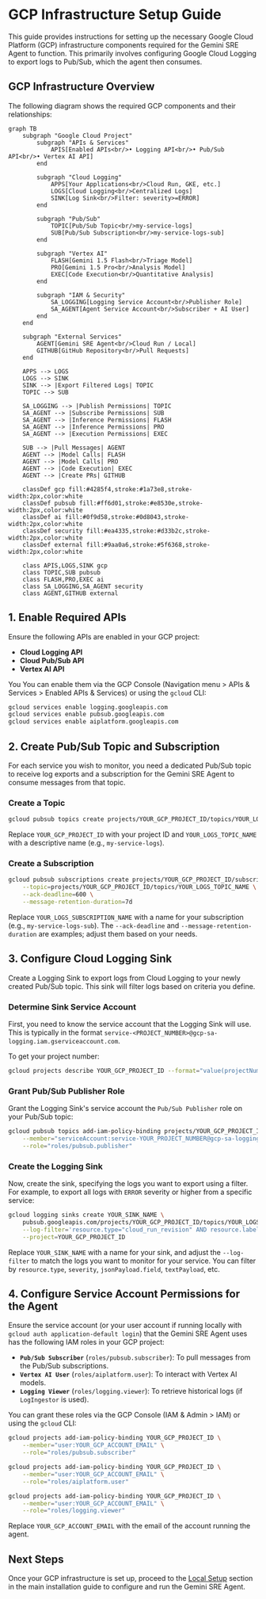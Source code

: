 # GCP Infrastructure Setup Guide

This guide provides instructions for setting up the necessary Google Cloud Platform (GCP) infrastructure components required for the Gemini SRE Agent to function. This primarily involves configuring Google Cloud Logging to export logs to Pub/Sub, which the agent then consumes.

## GCP Infrastructure Overview

The following diagram shows the required GCP components and their relationships:

```mermaid
graph TB
    subgraph "Google Cloud Project"
        subgraph "APIs & Services"
            APIS[Enabled APIs<br/>• Logging API<br/>• Pub/Sub API<br/>• Vertex AI API]
        end
        
        subgraph "Cloud Logging"
            APPS[Your Applications<br/>Cloud Run, GKE, etc.]
            LOGS[Cloud Logging<br/>Centralized Logs]
            SINK[Log Sink<br/>Filter: severity>=ERROR]
        end
        
        subgraph "Pub/Sub"
            TOPIC[Pub/Sub Topic<br/>my-service-logs]
            SUB[Pub/Sub Subscription<br/>my-service-logs-sub]
        end
        
        subgraph "Vertex AI"
            FLASH[Gemini 1.5 Flash<br/>Triage Model]
            PRO[Gemini 1.5 Pro<br/>Analysis Model]
            EXEC[Code Execution<br/>Quantitative Analysis]
        end
        
        subgraph "IAM & Security"
            SA_LOGGING[Logging Service Account<br/>Publisher Role]
            SA_AGENT[Agent Service Account<br/>Subscriber + AI User]
        end
    end
    
    subgraph "External Services"
        AGENT[Gemini SRE Agent<br/>Cloud Run / Local]
        GITHUB[GitHub Repository<br/>Pull Requests]
    end
    
    APPS --> LOGS
    LOGS --> SINK
    SINK --> |Export Filtered Logs| TOPIC
    TOPIC --> SUB
    
    SA_LOGGING --> |Publish Permissions| TOPIC
    SA_AGENT --> |Subscribe Permissions| SUB
    SA_AGENT --> |Inference Permissions| FLASH
    SA_AGENT --> |Inference Permissions| PRO
    SA_AGENT --> |Execution Permissions| EXEC
    
    SUB --> |Pull Messages| AGENT
    AGENT --> |Model Calls| FLASH
    AGENT --> |Model Calls| PRO
    AGENT --> |Code Execution| EXEC
    AGENT --> |Create PRs| GITHUB
    
    classDef gcp fill:#4285f4,stroke:#1a73e8,stroke-width:2px,color:white
    classDef pubsub fill:#ff6d01,stroke:#e8530e,stroke-width:2px,color:white
    classDef ai fill:#0f9d58,stroke:#0d8043,stroke-width:2px,color:white
    classDef security fill:#ea4335,stroke:#d33b2c,stroke-width:2px,color:white
    classDef external fill:#9aa0a6,stroke:#5f6368,stroke-width:2px,color:white
    
    class APIS,LOGS,SINK gcp
    class TOPIC,SUB pubsub
    class FLASH,PRO,EXEC ai
    class SA_LOGGING,SA_AGENT security
    class AGENT,GITHUB external
```

## 1. Enable Required APIs

Ensure the following APIs are enabled in your GCP project:

*   **Cloud Logging API**
*   **Cloud Pub/Sub API**
*   **Vertex AI API**

You You can enable them via the GCP Console (Navigation menu > APIs & Services > Enabled APIs & Services) or using the `gcloud` CLI:

```bash
gcloud services enable logging.googleapis.com
gcloud services enable pubsub.googleapis.com
gcloud services enable aiplatform.googleapis.com
```

## 2. Create Pub/Sub Topic and Subscription

For each service you wish to monitor, you need a dedicated Pub/Sub topic to receive log exports and a subscription for the Gemini SRE Agent to consume messages from that topic.

### Create a Topic

```bash
gcloud pubsub topics create projects/YOUR_GCP_PROJECT_ID/topics/YOUR_LOGS_TOPIC_NAME
```
Replace `YOUR_GCP_PROJECT_ID` with your project ID and `YOUR_LOGS_TOPIC_NAME` with a descriptive name (e.g., `my-service-logs`).

### Create a Subscription

```bash
gcloud pubsub subscriptions create projects/YOUR_GCP_PROJECT_ID/subscriptions/YOUR_LOGS_SUBSCRIPTION_NAME \
    --topic=projects/YOUR_GCP_PROJECT_ID/topics/YOUR_LOGS_TOPIC_NAME \
    --ack-deadline=600 \
    --message-retention-duration=7d
```
Replace `YOUR_LOGS_SUBSCRIPTION_NAME` with a name for your subscription (e.g., `my-service-logs-sub`). The `--ack-deadline` and `--message-retention-duration` are examples; adjust them based on your needs.

## 3. Configure Cloud Logging Sink

Create a Logging Sink to export logs from Cloud Logging to your newly created Pub/Sub topic. This sink will filter logs based on criteria you define.

### Determine Sink Service Account

First, you need to know the service account that the Logging Sink will use. This is typically in the format `service-<PROJECT_NUMBER>@gcp-sa-logging.iam.gserviceaccount.com`.

To get your project number:
```bash
gcloud projects describe YOUR_GCP_PROJECT_ID --format="value(projectNumber)"
```

### Grant Pub/Sub Publisher Role

Grant the Logging Sink's service account the `Pub/Sub Publisher` role on your Pub/Sub topic:

```bash
gcloud pubsub topics add-iam-policy-binding projects/YOUR_GCP_PROJECT_ID/topics/YOUR_LOGS_TOPIC_NAME \
    --member="serviceAccount:service-YOUR_PROJECT_NUMBER@gcp-sa-logging.iam.gserviceaccount.com" \
    --role="roles/pubsub.publisher"
```

### Create the Logging Sink

Now, create the sink, specifying the logs you want to export using a filter. For example, to export all logs with `ERROR` severity or higher from a specific service:

```bash
gcloud logging sinks create YOUR_SINK_NAME \
    pubsub.googleapis.com/projects/YOUR_GCP_PROJECT_ID/topics/YOUR_LOGS_TOPIC_NAME \
    --log-filter='resource.type="cloud_run_revision" AND resource.labels.service_name="my-service" AND severity>=ERROR' \
    --project=YOUR_GCP_PROJECT_ID
```

Replace `YOUR_SINK_NAME` with a name for your sink, and adjust the `--log-filter` to match the logs you want to monitor for your service. You can filter by `resource.type`, `severity`, `jsonPayload.field`, `textPayload`, etc.

## 4. Configure Service Account Permissions for the Agent

Ensure the service account (or your user account if running locally with `gcloud auth application-default login`) that the Gemini SRE Agent uses has the following IAM roles in your GCP project:

*   **`Pub/Sub Subscriber`** (`roles/pubsub.subscriber`): To pull messages from the Pub/Sub subscriptions.
*   **`Vertex AI User`** (`roles/aiplatform.user`): To interact with Vertex AI models.
*   **`Logging Viewer`** (`roles/logging.viewer`): To retrieve historical logs (if `LogIngestor` is used).

You can grant these roles via the GCP Console (IAM & Admin > IAM) or using the `gcloud` CLI:

```bash
gcloud projects add-iam-policy-binding YOUR_GCP_PROJECT_ID \
    --member="user:YOUR_GCP_ACCOUNT_EMAIL" \
    --role="roles/pubsub.subscriber"

gcloud projects add-iam-policy-binding YOUR_GCP_PROJECT_ID \
    --member="user:YOUR_GCP_ACCOUNT_EMAIL" \
    --role="roles/aiplatform.user"

gcloud projects add-iam-policy-binding YOUR_GCP_PROJECT_ID \
    --member="user:YOUR_GCP_ACCOUNT_EMAIL" \
    --role="roles/logging.viewer"
```
Replace `YOUR_GCP_ACCOUNT_EMAIL` with the email of the account running the agent.

## Next Steps

Once your GCP infrastructure is set up, proceed to the [Local Setup](SETUP_INSTALLATION.md#local-setup) section in the main installation guide to configure and run the Gemini SRE Agent.

